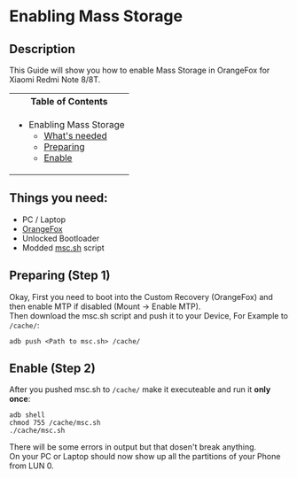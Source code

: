 # Enabling Mass Storage

## Description

This Guide will show you how to enable Mass Storage in OrangeFox for Xiaomi Redmi Note 8/8T.

<table>
<tr><th>Table of Contents</th></th>
<tr><td>
  
- Enabling Mass Storage
   - [What's needed](https://github.com/Robotix22/UEFI-Guides/blob/main/Mu-Qcom/Devices/Xiaomi-Redmi-Note-8/Mass-Storage.md#things-you-need)
   - [Preparing](https://github.com/Robotix22/UEFI-Guides/blob/main/Mu-Qcom/Devices/Xiaomi-Redmi-Note-8/Mass-Storage.md#preparing-step-1)
   - [Enable](https://github.com/Robotix22/UEFI-Guides/blob/main/Mu-Qcom/Devices/Xiaomi-Redmi-Note-8/Mass-Storage.md#enable-mass-storage-step-2)

</td></tr> </table>

## Things you need:
   - PC / Laptop
   - [OrangeFox](https://orangefox.download/device/ginkgo)
   - Unlocked Bootloader
   - Modded [msc.sh](https://github.com/Robotix22/UEFI-Guides/blob/main/Mu-Qcom/Devices/Xiaomi-Redmi-Note-8/msc.sh) script

## Preparing (Step 1)

Okay, First you need to boot into the Custom Recovery (OrangeFox) and then enable MTP if disabled (Mount -> Enable MTP). <br />
Then download the msc.sh script and push it to your Device, For Example to `/cache/`: <br />
```
adb push <Path to msc.sh> /cache/
```

## Enable (Step 2)

After you pushed msc.sh to `/cache/` make it executeable and run it **only once**:
```
adb shell
chmod 755 /cache/msc.sh
./cache/msc.sh
```
There will be some errors in output but that dosen't break anything. <br />
On your PC or Laptop should now show up all the partitions of your Phone from LUN 0.
